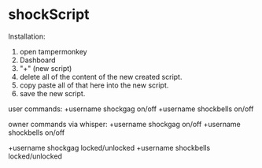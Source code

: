 # shockScript
Installation:
1. open tampermonkey
2. Dashboard
3. "+" (new script)
4. delete all of the content of the new created script.
5. copy paste all of that here into the new script.
6. save the new script.

user commands:
+username shockgag on/off
+username shockbells on/off

owner commands via whisper:
+username shockgag on/off
+username shockbells on/off

+username shockgag locked/unlocked
+username shockbells locked/unlocked
